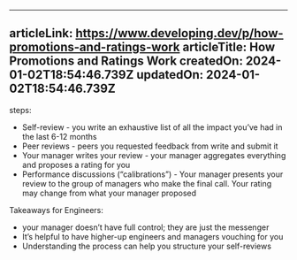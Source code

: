 -----------------------
articleLink: https://www.developing.dev/p/how-promotions-and-ratings-work
articleTitle: How Promotions and Ratings Work
createdOn: 2024-01-02T18:54:46.739Z
updatedOn: 2024-01-02T18:54:46.739Z
-----------------------

steps:
- Self-review - you write an exhaustive list of all the impact you’ve had in the last 6-12 months
- Peer reviews - peers you requested feedback from write and submit it
- Your manager writes your review - your manager aggregates everything and proposes a rating for you
- Performance discussions (“calibrations”) - Your manager presents your review to the group of managers who make the final call. Your rating may change from what your manager proposed 
 

Takeaways for Engineers:
- your manager doesn’t have full control; they are just the messenger
- It’s helpful to have higher-up engineers and managers vouching for you
- Understanding the process can help you structure your self-reviews